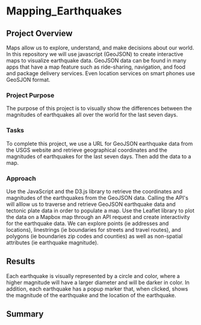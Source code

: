 # Mapping_Earthquakes

## Project Overview
Maps allow us to explore, understand, and make decisions about our world. In this repository we will use javascript (GeoJSON) to create interactive maps to visualize earthquake data. GeoJSON data can be found in many apps that have a map feature such as ride-sharing, navigation, and food and package delivery services. Even location services on smart phones use GeoSJON format. 

### Project Purpose
The purpose of this project is to visually show the differences between the magnitudes of earthquakes all over the world for the last seven days.

### Tasks
To complete this project, we use a URL for GeoJSON earthquake data from the USGS website and retrieve geographical coordinates and the magnitudes of earthquakes for the last seven days. Then add the data to a map.

### Approach
Use the JavaScript and the D3.js library to retrieve the coordinates and magnitudes of the earthquakes from the GeoJSON data. Calling the API's will alllow us to traverse and retrieve GeoJSON earthquake data and tectonic plate data in order to populate a map. Use the Leaflet library to plot the data on a Mapbox map through an API request and create interactivity for the earthquake data. We can explore points (ie addresses and locations), linestrings (ie boundaries for streets and travel routes), and polygons (ie boundaries zip codes and counties) as well as non-spatial attributes (ie earthquake magnitude).  

## Results
Each earthquake is visually represented by a circle and color, where a higher magnitude will have a larger diameter and will be darker in color. In addition, each earthquake has a popup marker that, when clicked, shows the magnitude of the earthquake and the location of the earthquake.
## Summary
